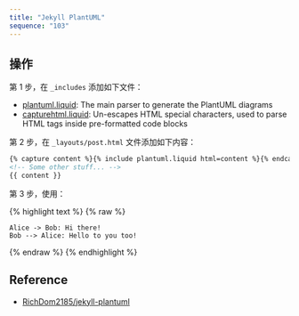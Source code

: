 ```yaml
---
title: "Jekyll PlantUML"
sequence: "103"
---
```


## 操作

第 1 步，在 `_includes` 添加如下文件：

- [plantuml.liquid](https://github.com/RichDom2185/jekyll-plantuml/blob/main/_includes/plantuml.liquid):
  The main parser to generate the PlantUML diagrams
- [capturehtml.liquid](https://github.com/RichDom2185/jekyll-plantuml/blob/main/_includes/capturehtml.liquid):
  Un-escapes HTML special characters, used to parse HTML tags inside pre-formatted code blocks

第 2 步，在 `_layouts/post.html` 文件添加如下内容：

```html
{% capture content %}{% include plantuml.liquid html=content %}{% endcapture %}
<!-- Some other stuff... -->
{{ content }}
```

第 3 步，使用：

{% highlight text %}
{% raw %}
```plantuml
Alice -> Bob: Hi there!
Bob --> Alice: Hello to you too!
```
{% endraw %}
{% endhighlight %}

## Reference

- [RichDom2185/jekyll-plantuml](https://github.com/RichDom2185/jekyll-plantuml)


